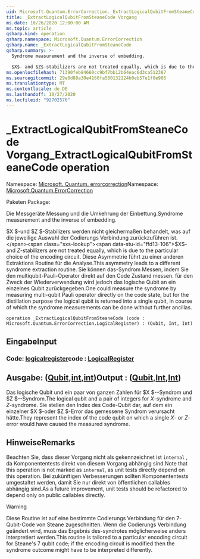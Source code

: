 ```yaml
---
uid: Microsoft.Quantum.ErrorCorrection._ExtractLogicalQubitFromSteaneCode
title: _ExtractLogicalQubitFromSteaneCode Vorgang
ms.date: 10/26/2020 12:00:00 AM
ms.topic: article
qsharp.kind: operation
qsharp.namespace: Microsoft.Quantum.ErrorCorrection
qsharp.name: _ExtractLogicalQubitFromSteaneCode
qsharp.summary: >-
  Syndrome measurement and the inverse of embedding.

  $X$- and $Z$-stabilizers are not treated equally, which is due to the particular choice of the encoding circuit. This asymmetry leads to a different syndrome extraction routine. One could measure the syndrome by measuring multi-qubit Pauli operator directly on the code state, but for the distillation purpose the logical qubit is returned into a single qubit, in course of which the syndrome measurements can be done without further ancillas.
ms.openlocfilehash: 71390feb84660cc9bf7bb12b64eac6d3ca512387
ms.sourcegitcommit: 29e0d88a30e4166fa580132124b0eb57e1f0e986
ms.translationtype: MT
ms.contentlocale: de-DE
ms.lasthandoff: 10/27/2020
ms.locfileid: "92702576"
---
```

# <a name="_extractlogicalqubitfromsteanecode-operation"></a><span data-ttu-id="ffd13-102">_ExtractLogicalQubitFromSteaneCode Vorgang</span><span class="sxs-lookup"><span data-stu-id="ffd13-102">_ExtractLogicalQubitFromSteaneCode operation</span></span>

<span data-ttu-id="ffd13-103">Namespace: [Microsoft. Quantum. errorcorrection](xref:Microsoft.Quantum.ErrorCorrection)</span><span class="sxs-lookup"><span data-stu-id="ffd13-103">Namespace: [Microsoft.Quantum.ErrorCorrection](xref:Microsoft.Quantum.ErrorCorrection)</span></span>

<span data-ttu-id="ffd13-104">Paketen [](https://nuget.org/packages/)</span><span class="sxs-lookup"><span data-stu-id="ffd13-104">Package: [](https://nuget.org/packages/)</span></span>


<span data-ttu-id="ffd13-105">Die Messgeräte Messung und die Umkehrung der Einbettung.</span><span class="sxs-lookup"><span data-stu-id="ffd13-105">Syndrome measurement and the inverse of embedding.</span></span>

<span data-ttu-id="ffd13-106">$X $-und $Z $-Stabilizers werden nicht gleichermaßen behandelt, was auf die jeweilige Auswahl der Codierungs Verbindung zurückzuführen ist.</span><span class="sxs-lookup"><span data-stu-id="ffd13-106">$X$- and $Z$-stabilizers are not treated equally, which is due to the particular choice of the encoding circuit.</span></span>
<span data-ttu-id="ffd13-107">Diese Asymmetrie führt zu einer anderen Extraktions Routine für die Analyse.</span><span class="sxs-lookup"><span data-stu-id="ffd13-107">This asymmetry leads to a different syndrome extraction routine.</span></span>
<span data-ttu-id="ffd13-108">Sie können das-Syndrom Messen, indem Sie den multiqubit-Pauli-Operator direkt auf den Code Zustand messen. für den Zweck der Wiederverwendung wird jedoch das logische Qubit an ein einzelnes Qubit zurückgegeben.</span><span class="sxs-lookup"><span data-stu-id="ffd13-108">One could measure the syndrome by measuring multi-qubit Pauli operator directly on the code state, but for the distillation purpose the logical qubit is returned into a single qubit, in course of which the syndrome measurements can be done without further ancillas.</span></span>

```qsharp
operation _ExtractLogicalQubitFromSteaneCode (code : Microsoft.Quantum.ErrorCorrection.LogicalRegister) : (Qubit, Int, Int)
```


## <a name="input"></a><span data-ttu-id="ffd13-109">Eingabe</span><span class="sxs-lookup"><span data-stu-id="ffd13-109">Input</span></span>

### <a name="code--logicalregister"></a><span data-ttu-id="ffd13-110">Code: [logicalregister](xref:Microsoft.Quantum.ErrorCorrection.LogicalRegister)</span><span class="sxs-lookup"><span data-stu-id="ffd13-110">code : [LogicalRegister](xref:Microsoft.Quantum.ErrorCorrection.LogicalRegister)</span></span>





## <a name="output--qubitintint"></a><span data-ttu-id="ffd13-111">Ausgabe: ([Qubit](xref:microsoft.quantum.lang-ref.qubit),[int](xref:microsoft.quantum.lang-ref.int),[int](xref:microsoft.quantum.lang-ref.int))</span><span class="sxs-lookup"><span data-stu-id="ffd13-111">Output : ([Qubit](xref:microsoft.quantum.lang-ref.qubit),[Int](xref:microsoft.quantum.lang-ref.int),[Int](xref:microsoft.quantum.lang-ref.int))</span></span>

<span data-ttu-id="ffd13-112">Das logische Qubit und ein paar von ganzen Zahlen für $X $--Syndrom und $Z $--Syndrom.</span><span class="sxs-lookup"><span data-stu-id="ffd13-112">The logical qubit and a pair of integers for $X$-syndrome and $Z$-syndrome.</span></span>
<span data-ttu-id="ffd13-113">Sie stellen den Index des Code-Qubit dar, auf dem ein einzelner $X $-oder $Z $-Error das gemessene Syndrom verursacht hätte.</span><span class="sxs-lookup"><span data-stu-id="ffd13-113">They represent the index of the code qubit on which a single $X$- or $Z$-error would have caused the measured syndrome.</span></span>

## <a name="remarks"></a><span data-ttu-id="ffd13-114">Hinweise</span><span class="sxs-lookup"><span data-stu-id="ffd13-114">Remarks</span></span>

<span data-ttu-id="ffd13-115">Beachten Sie, dass dieser Vorgang nicht als gekennzeichnet ist `internal` , da Komponententests direkt von diesem Vorgang abhängig sind.</span><span class="sxs-lookup"><span data-stu-id="ffd13-115">Note that this operation is not marked as `internal`, as unit tests directly depend on this operation.</span></span> <span data-ttu-id="ffd13-116">Bei zukünftigen Verbesserungen sollten Komponententests umgestaltet werden, damit Sie nur direkt von öffentlichen callables abhängig sind.</span><span class="sxs-lookup"><span data-stu-id="ffd13-116">As a future improvement, unit tests should be refactored to depend only on public callables directly.</span></span>

> [!WARNING]
> <span data-ttu-id="ffd13-117">Diese Routine ist auf eine bestimmte Codierungs Verbindung für den 7-Qubit-Code von Steane zugeschnitten. Wenn die Codierungs Verbindung geändert wird, muss das Ergebnis des-syndrotes möglicherweise anders interpretiert werden.</span><span class="sxs-lookup"><span data-stu-id="ffd13-117">This routine is tailored to a particular encoding circuit for Steane's 7 qubit code; if the encoding circuit is modified then the syndrome outcome might have to be interpreted differently.</span></span>